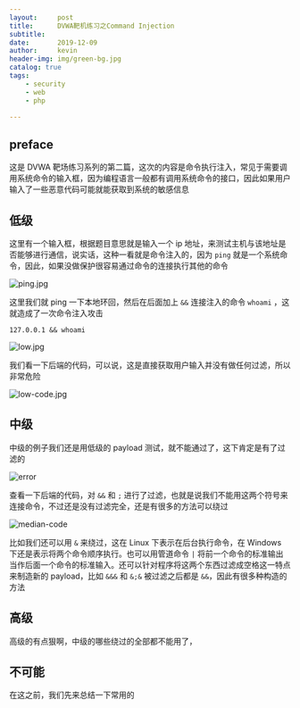 ```yaml
---
layout:     post
title:      DVWA靶机练习之Command Injection
subtitle:   
date:       2019-12-09
author:     kevin
header-img: img/green-bg.jpg
catalog: true
tags:
    - security
    - web
    - php

---
```




## preface



这是 DVWA 靶场练习系列的第二篇，这次的内容是命令执行注入，常见于需要调用系统命令的输入框，因为编程语言一般都有调用系统命令的接口，因此如果用户输入了一些恶意代码可能就能获取到系统的敏感信息



## 低级



这里有一个输入框，根据题目意思就是输入一个 ip 地址，来测试主机与该地址是否能够进行通信，说实话，这种一看就是命令注入的，因为 `ping` 就是一个系统命令，因此，如果没做保护很容易通过命令的连接执行其他的命令



![ping.jpg](https://i.loli.net/2019/12/14/athNcYFRolDwVbj.jpg)



这里我们就 ping 一下本地环回，然后在后面加上 `&&` 连接注入的命令 `whoami` ，这就造成了一次命令注入攻击

```
127.0.0.1 && whoami
```



![low.jpg](https://i.loli.net/2019/12/14/vOM3U1PaBhk4uZL.jpg)



我们看一下后端的代码，可以说，这是直接获取用户输入并没有做任何过滤，所以非常危险



![low-code.jpg](https://i.loli.net/2019/12/14/hmdIOJFBAQMu9V4.jpg)



## 中级



中级的例子我们还是用低级的 payload 测试，就不能通过了，这下肯定是有了过滤的



![error](https://i.loli.net/2019/12/14/lvS4ugzhyDctFPW.jpg)



查看一下后端的代码，对 `&&` 和 `;` 进行了过滤，也就是说我们不能用这两个符号来连接命令，不过还是没有过滤完全，还是有很多的方法可以绕过



![median-code](https://i.loli.net/2019/12/14/b4Pmao2ExUMsufF.jpg)



比如我们还可以用 `&` 来绕过，这在 Linux 下表示在后台执行命令，在 Windows 下还是表示将两个命令顺序执行。也可以用管道命令 `|` 将前一个命令的标准输出当作后面一个命令的标准输入。还可以针对程序将这两个东西过滤成空格这一特点来制造新的 payload，比如 `&&&` 和 `&;&` 被过滤之后都是 `&&`，因此有很多种构造的方法



## 高级



高级的有点狠啊，中级的哪些绕过的全部都不能用了，

## 不可能





在这之前，我们先来总结一下常用的